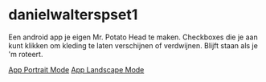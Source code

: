 # danielwalterspset1

Een android app je eigen Mr. Potato Head te maken.
Checkboxes die je aan kunt klikken om kleding te laten verschijnen of verdwijnen. Blijft staan als je 'm roteert.

[App Portrait Mode](/screenshots\potatoportrait)
[App Landscape Mode](/screenshots\potatolandscape)